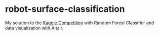 # robot-surface-classification
My solution to the [Kaggle Competition](https://www.kaggle.com/c/career-con-2019/overview) with Random Forest Classifier and data visualization with Altair. 

